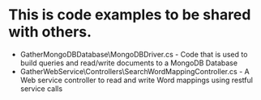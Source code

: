 # This is code examples to be shared with others.

* GatherMongoDBDatabase\MongoDBDriver.cs - Code that is used to build queries and read/write documents to a MongoDB Database
* GatherWebService\Controllers\SearchWordMappingController.cs - A Web service controller to read and write Word mappings using restful service calls

